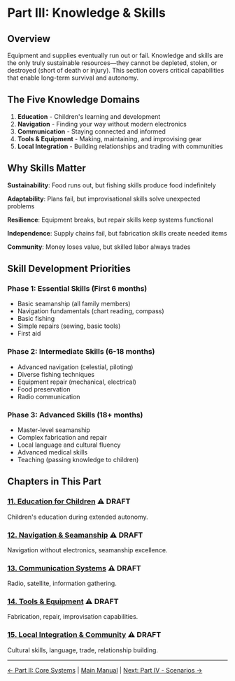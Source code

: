 # Part III: Knowledge & Skills

## Overview

Equipment and supplies eventually run out or fail. Knowledge and skills are the only truly sustainable resources—they cannot be depleted, stolen, or destroyed (short of death or injury). This section covers critical capabilities that enable long-term survival and autonomy.

## The Five Knowledge Domains

1. **Education** - Children's learning and development
2. **Navigation** - Finding your way without modern electronics
3. **Communication** - Staying connected and informed
4. **Tools & Equipment** - Making, maintaining, and improvising gear
5. **Local Integration** - Building relationships and trading with communities

## Why Skills Matter

**Sustainability**: Food runs out, but fishing skills produce food indefinitely

**Adaptability**: Plans fail, but improvisational skills solve unexpected problems

**Resilience**: Equipment breaks, but repair skills keep systems functional

**Independence**: Supply chains fail, but fabrication skills create needed items

**Community**: Money loses value, but skilled labor always trades

## Skill Development Priorities

### Phase 1: Essential Skills (First 6 months)
- Basic seamanship (all family members)
- Navigation fundamentals (chart reading, compass)
- Basic fishing
- Simple repairs (sewing, basic tools)
- First aid

### Phase 2: Intermediate Skills (6-18 months)
- Advanced navigation (celestial, piloting)
- Diverse fishing techniques
- Equipment repair (mechanical, electrical)
- Food preservation
- Radio communication

### Phase 3: Advanced Skills (18+ months)
- Master-level seamanship
- Complex fabrication and repair
- Local language and cultural fluency
- Advanced medical skills
- Teaching (passing knowledge to children)

## Chapters in This Part

### [11. Education for Children](11-education-children.md) ⚠️ DRAFT

Children's education during extended autonomy.

### [12. Navigation & Seamanship](12-navigation-seamanship.md) ⚠️ DRAFT

Navigation without electronics, seamanship excellence.

### [13. Communication Systems](13-communication.md) ⚠️ DRAFT

Radio, satellite, information gathering.

### [14. Tools & Equipment](14-tools-equipment.md) ⚠️ DRAFT

Fabrication, repair, improvisation capabilities.

### [15. Local Integration & Community](15-local-integration.md) ⚠️ DRAFT

Cultural skills, language, trade, relationship building.

---

[← Part II: Core Systems](../part-2-core-systems/README.md) | [Main Manual](../README.md) | [Next: Part IV - Scenarios →](../part-4-scenarios/README.md)
